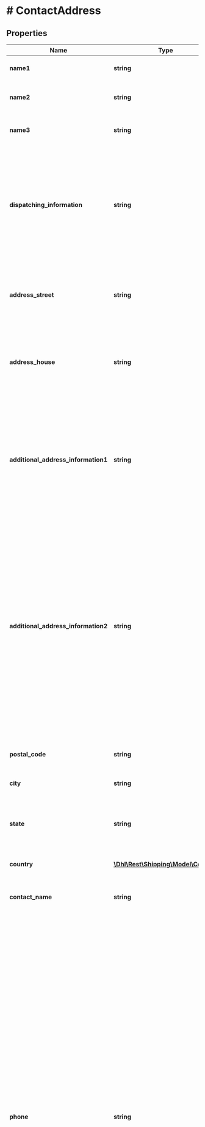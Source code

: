 # # ContactAddress

## Properties

Name | Type | Description | Notes
------------ | ------------- | ------------- | -------------
**name1** | **string** | Name1. Line 1 of name information | [optional]
**name2** | **string** | An optional, additional line of name information | [optional]
**name3** | **string** | An optional, additional line of name information | [optional]
**dispatching_information** | **string** | An optional, additional line of address. It is printed on the shipping label for international shipments to the following countries only BEL, CZE, NLD. It is positioned below name3 on the label. | [optional]
**address_street** | **string** | Line 1 of the street address. This is just the street name. Can also include house number. | [optional]
**address_house** | **string** | Line 1 of the street address. This is just the house number. Can be added to street name instead. | [optional]
**additional_address_information1** | **string** | Additional information that is positioned either behind or below addressStreet on international shipment labels. Where exactly it is printed on the label depends on the country. | [optional]
**additional_address_information2** | **string** | Additional information that is positioned either behind or below addressStreet on international shipment labels. It is printed on shipping labels to the following countries only AUT, CHN, DNK, GBR, HRV, LTU, PRT, ROU, RUS. Where exactly it is printed on the label depends on the country. | [optional]
**postal_code** | **string** | Mandatory for all countries but Ireland that use a postal code system. | [optional]
**city** | **string** | city | [optional]
**state** | **string** | State, province or territory. For the USA please use the official regional ISO-Codes, e.g. US-AL. | [optional]
**country** | [**\Dhl\Rest\Shipping\Model\Country**](Country.md) |  | [optional]
**contact_name** | **string** | optional contact name. (this is not the primary name printed on label) | [optional]
**phone** | **string** | Please note that, in accordance with Art. 4 No. 11 GDPR, you must obtain the recipient&#39;s consent to forward their phone number to Deutsche Post DHL Group. For shipments within Germany, the phone number cannot be transmitted. In some countries the provision of a telephone number and/or e-mail address is mandatory for a delivery to a droppoint. If your recipient has objected to the disclosure of their telephone number and/or e-mail address, the shipment can only be delivered in these countries using the service Premium. | [optional]
**email** | **string** | Please note that, in accordance with Art. 4 No. 11 GDPR, you must obtain the recipient&#39;s consent to forward their e-mail address to Deutsche Post DHL Group. For shipments within Germany, the e-mail address is used to send a DHL Parcel Notification to the recipient. The e-mail address is not mandatory for shipments within Germany. In some countries the provision of a telephone number and/or e-mail address is mandatory for a delivery to a droppoint. If your recipient has objected to the disclosure of their telephone number and/or e-mail address, the shipment can only be delivered in these countries using the service Premium. | [optional]

[[Back to Model list]](../../README.md#models) [[Back to API list]](../../README.md#endpoints) [[Back to README]](../../README.md)
